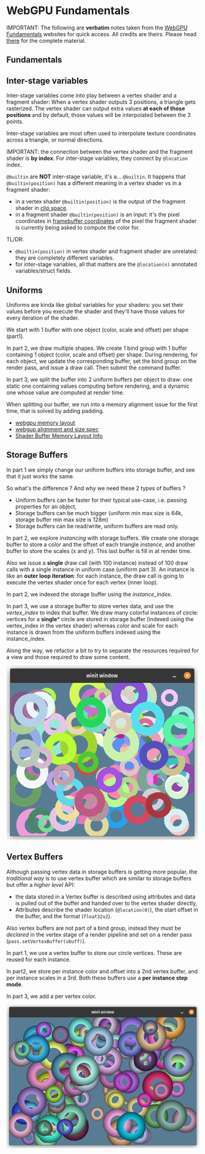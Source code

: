 # WebGPU Fundamentals

IMPORTANT: The following are **verbatim** notes taken from the [WebGPU Fundamentals](https://webgpufundamentals.org)
websites for quick access. 
All credits are theirs.
Please head [there](https://webgpufundamentals.org) for the complete material.

## Fundamentals

## Inter-stage variables

Inter-stage variables come into play between a vertex shader and a fragment shader:
When a vertex shader outputs 3 positions, a triangle gets rasterized.
The vertex shader can output extra values **at each of those positions** and
by default, those values will be interpolated between the 3 points.

Inter-stage variables are most often used to interpolate texture coordinates
across a triangle, or normal directions.

IMPORTANT: the connection between the vertex shader and the fragment shader 
is **by index**. For inter-stage variables, they connect by `@location` index.

`@builtin` are **NOT** inter-stage variable, it's a... `@builtin`. 
It happens that `@builtin(position)` has a different meaning in a vertex shader 
vs in a fragment shader:
- in a vertex shader `@builtin(position)` is the output of the fragment shader in
  [clip space](https://www.w3.org/TR/webgpu/#coordinate-systems).
- in a fragment shader `@builtin(position)` is an input: it's the pixel coordinates
  in [framebuffer coordinates](https://www.w3.org/TR/webgpu/#coordinate-systems) 
  of the pixel the fragment shader is currently being asked to compute the color for.

TL/DR: 
- `@builtin(position)` in vertex shader and fragment shader are unrelated: they
are completely different variables.
- for inter-stage variables, all that matters are the `@location(n)` annotated variables/struct fields.

## Uniforms

Uniforms are kinda like global variables for your shaders: you set their values
before you execute the shader and they'll have those values for every iteration of the shader.

We start with 1 buffer with one object (color, scale and offset) per shape (part1).

In part 2, we draw multiple shapes. We create 1 bind group with 1 buffer containing 1 object (color, scale and offset) per shape.
During rendering, for each object, we update the corresponding buffer, set the bind group on the render pass, 
and issue a draw call. Then submit the command buffer.

In part 3, we split the buffer into 2 uniform buffers per object to draw: one static one containing values
computing before rendering, and a dynamic one whose value are computed at render time.

When splitting our buffer, we run into a memory alignment issue for the first time, that is solved 
by adding padding.
- [webgpu memory layout](https://webgpufundamentals.org/webgpu/lessons/webgpu-memory-layout.html)
- [webgup alignment and size spec](https://www.w3.org/TR/WGSL/#alignment-and-size)
- [Shader Buffer Memory Layout Info](https://gist.github.com/teoxoy/936891c16c2a3d1c3c5e7204ac6cd76c)

## Storage Buffers

In part 1 we simply change our uniform buffers into storage buffer, and see that it just works the same.

So what's the difference ? And why we need these 2 types of buffers ?
- Uniform buffers can be faster for their typical use-case, i.e. passing properties for an object,
- Storage buffers can be much bigger (uniform min max size is 64k, storage buffer min max size is 128m)
- Storage buffers can be read/write, uniform buffers are read only.

In part 2, we explore *instancing* with storage buffers.
We create one storage buffer to store a color and the offset of each triangle *instance*, and another buffer
to store the scales (x and y). This last buffer is fill in at render time.

Also we issue a **single** draw call (with 100 instance) instead of 100 draw calls with a single instance in 
uniform case (uniform part 3). An instance is like an **outer loop iteration**: for each instance, the draw call
is going to execute the vertex shader once for each vertex (inner loop).

In part 2, we indexed the storage buffer using the *instance_index*. 

In part 3, we use a storage buffer to store vertex data, and use the *vertex_index* to index that buffer.
We draw many colorful instances of circle: vertices for a **single*** circle are stored in storage buffer
(indexed using the vertex_index in the vertex shader) whereas color and scale for each instance is drawn 
from the uniform buffers indexed using the instance_index.

Along the way, we refactor a bit to try to separate the resources required for a view and those required to draw
some content.

![colorful circles](screenshots/circle_instances.png)

## Vertex Buffers

Although passing vertex data in storage buffers is getting more popular, the *traditional way* is to use 
vertex buffer which are similar to storage buffers but offer a *higher level* API: 
- the data stored in a Vertex buffer is described using attributes and 
  data is pulled out of the buffer and handed over to the vertex shader directly,
- Attributes describe the shader location (`@location(0)`), the start offset in the buffer, and the format (`float32x2`).

Also vertex buffers are not part of a bind group, instead they must be *declared* in the vertex stage of a render pipeline
and set on a render pass (`pass.setVertexBuffer(vbuff)`).

In part 1, we use a vertex buffer to store our circle vertices. These are reused for each instance.

In part2, we store per instance color and offset into a 2nd vertex buffer, and per instance scales in a 3rd. 
Both these buffers use a **per instance step mode**.

In part 3, we add a per vertex color.

![shaded_colorful_circles](screenshots/vertex_buffer_part3.png)
